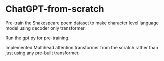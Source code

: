 # ChatGPT-from-scratch

Pre-train the Shakespeare poem dataset to make character level language model using decoder only transformer.

Run the gpt.py for pre-training.

Implemented Multihead attention transformer from the scratch rather than just using any pre-built transformer.

